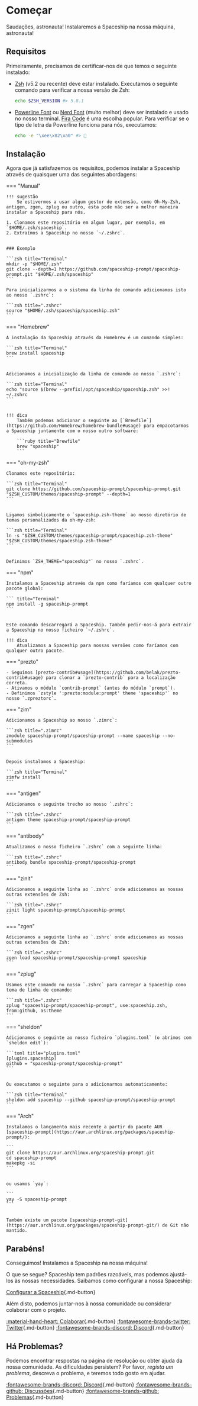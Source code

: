 # Começar

Saudações, astronauta! Instalaremos a Spaceship na nossa máquina, astronauta!

## Requisitos

Primeiramente, precisamos de certificar-nos de que temos o seguinte instalado:

- [Zsh](http://www.zsh.org/) (v5.2 ou recente) deve estar instalado. Executamos o seguinte comando para verificar a nossa versão de Zsh:
  ```zsh
  echo $ZSH_VERSION #> 5.8.1
  ```
- [Powerline Font](https://github.com/powerline/fonts) ou [Nerd Font](https://www.nerdfonts.com/) (muito melhor) deve ser instalado e usado no nosso terminal. [Fira Code](https://github.com/tonsky/FiraCode) é uma escolha popular. Para verificar se o tipo de letra da Powerline funciona para nós, executamos:
  ```zsh
  echo -e "\xee\x82\xa0" #> 
  ```

## Instalação

Agora que já satisfazemos os requisitos, podemos instalar a Spaceship através de quaisquer uma das seguintes abordagens:

=== "Manual"

    !!! sugestão
        Se estivermos a usar algum gestor de extensão, como Oh-My-Zsh, antigen, zgen, zplug ou outro, esta pode não ser a melhor maneira instalar a Spaceship para nós.

    1. Clonamos este repositório em algum lugar, por exemplo, em `$HOME/.zsh/spaceship`.
    2. Extraímos a Spaceship no nosso `~/.zshrc`.


    ### Exemplo

    ```zsh title="Terminal"
    mkdir -p "$HOME/.zsh"
    git clone --depth=1 https://github.com/spaceship-prompt/spaceship-prompt.git "$HOME/.zsh/spaceship"
    ```

    Para inicializarmos a o sistema da linha de comando adicionamos isto ao nosso `.zshrc`:

    ```zsh title=".zshrc"
    source "$HOME/.zsh/spaceship/spaceship.zsh"
    ```

=== "Homebrew"

    A instalação da Spaceship através da Homebrew é um comando simples:

    ```zsh title="Terminal"
    brew install spaceship
    ```


    Adicionamos a inicialização da linha de comando ao nosso `.zshrc`:

    ```zsh title="Terminal"
    echo "source $(brew --prefix)/opt/spaceship/spaceship.zsh" >>! ~/.zshrc
    ```


    !!! dica
        Também podemos adicionar o seguinte ao [`Brewfile`](https://github.com/Homebrew/homebrew-bundle#usage) para empacotarmos a Spaceship juntamente com o nosso outro software:

        ```ruby title="Brewfile"
        brew "spaceship"
        ```

=== "oh-my-zsh"

    Clonamos este repositório:

    ```zsh title="Terminal"
    git clone https://github.com/spaceship-prompt/spaceship-prompt.git "$ZSH_CUSTOM/themes/spaceship-prompt" --depth=1
    ```


    Ligamos simbolicamente o `spaceship.zsh-theme` ao nosso diretório de temas personalizados da oh-my-zsh:

    ```zsh title="Terminal"
    ln -s "$ZSH_CUSTOM/themes/spaceship-prompt/spaceship.zsh-theme" "$ZSH_CUSTOM/themes/spaceship.zsh-theme"
    ```


    Definimos `ZSH_THEME="spaceship"` no nosso `.zshrc`.

=== "npm"

    Instalamos a Spaceship através da npm como faríamos com qualquer outro pacote global:

    ``` title="Terminal"
    npm install -g spaceship-prompt
    ```


    Este comando descarregará a Spaceship. Também pedir-nos-á para extrair a Spaceship no nosso ficheiro `~/.zshrc`.
    
    !!! dica
        Atualizamos a Spaceship para nossas versões como faríamos com qualquer outro pacote.

=== "prezto"

    - Seguimos [prezto-contrib#usage](https://github.com/belak/prezto-contrib#usage) para clonar a `prezto-contrib` para a localização correta.
    - Ativamos o módulo `contrib-prompt` (antes do módulo `prompt`).
    - Definimos `zstyle ':prezto:module:prompt' theme 'spaceship'` no nosso `.zpreztorc`.

=== "zim"

    Adicionamos a Spaceship ao nosso `.zimrc`:

    ```zsh title=".zimrc"
    zmodule spaceship-prompt/spaceship-prompt --name spaceship --no-submodules
    ```


    Depois instalamos a Spaceship:

    ```zsh title="Terminal"
    zimfw install
    ```

=== "antigen"

    Adicionamos o seguinte trecho ao nosso `.zshrc`:

    ```zsh title=".zshrc"
    antigen theme spaceship-prompt/spaceship-prompt
    ```

=== "antibody"

    Atualizamos o nosso ficheiro `.zshrc` com a seguinte linha:

    ```zsh title=".zshrc"
    antibody bundle spaceship-prompt/spaceship-prompt
    ```

=== "zinit"

    Adicionamos a seguinte linha ao `.zshrc` onde adicionamos as nossas outras extensões de Zsh:

    ```zsh title=".zshrc"
    zinit light spaceship-prompt/spaceship-prompt
    ```

=== "zgen"

    Adicionamos a seguinte linha ao `.zshrc` onde adicionamos as nossas outras extensões de Zsh:

    ```zsh title=".zshrc"
    zgen load spaceship-prompt/spaceship-prompt spaceship
    ```

=== "zplug"

    Usamos este comando no nosso `.zshrc` para carregar a Spaceship como tema de linha de comando:

    ```zsh title=".zshrc"
    zplug "spaceship-prompt/spaceship-prompt", use:spaceship.zsh, from:github, as:theme
    ```

=== "sheldon"

    Adicionamos o seguinte ao nosso ficheiro `plugins.toml` (o abrimos com `sheldon edit`):

    ```toml title="plugins.toml"
    [plugins.spaceship]
    github = "spaceship-prompt/spaceship-prompt"
    ```


    Ou executamos o seguinte para o adicionarmos automaticamente:

    ```zsh title="Terminal"
    sheldon add spaceship --github spaceship-prompt/spaceship-prompt
    ```

=== "Arch"

    Instalamos o lançamento mais recente a partir do pacote AUR [spaceship-prompt](https://aur.archlinux.org/packages/spaceship-prompt/):

    ```
    git clone https://aur.archlinux.org/spaceship-prompt.git
    cd spaceship-prompt
    makepkg -si
    ```


    ou usamos `yay`:

    ```
    yay -S spaceship-prompt
    ```


    Também existe um pacote [spaceship-prompt-git](https://aur.archlinux.org/packages/spaceship-prompt-git/) de Git não mantido.


## Parabéns!

Conseguimos! Instalamos a Spaceship na nossa máquina!

O que se segue? Spaceship tem padrões razoáveis, mas podemos ajustá-los às nossas necessidades. Saibamos como configurar a nossa Spaceship:

[Configurar a Spaceship](/config/intro ""){.md-button}

Além disto, podemos juntar-nos à nossa comunidade ou considerar colaborar com o projeto.

[:material-hand-heart: Colaborar](/contribute ""){.md-button} [:fontawesome-brands-twitter: Twitter](https//twitter.com/SpaceshipPrompt ""){.md-button} [:fontawesome-brands-discord: Discord](https://discord.gg/NTQWz8Dyt9 ""){.md-button}

## Há Problemas?

Podemos encontrar respostas na página de resolução ou obter ajuda da nossa comunidade. As dificuldades persistem? Por favor, *regista um problema*, descreva o problema, e teremos todo gosto em ajudar.

[:fontawesome-brands-discord: Discord](https://discord.gg/NTQWz8Dyt9 ""){.md-button} [:fontawesome-brands-github: Discussões](https://github.com/spaceship-prompt/spaceship-prompt/discussions/ ""){.md-button} [:fontawesome-brands-github: Problemas](https://github.com/spaceship-prompt/spaceship-prompt/issues ""){.md-button}
